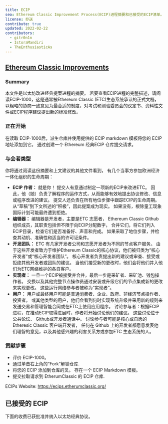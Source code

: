 ```yaml
---
title: ECIP
seo: Ethereum Classic Improvement Process(ECIP)进程摘要和已接受的ECIP清单。
license: 抄送
contribute: true
updated: 2022-02-22
contributors:
  - gitr0n1n
  - IstoraMandiri
  - TheEnthusiasticAs
---
```


## [Ethereum Classic Improvements](https://ecips.ethereumclassic.org/)

### Summary

本文件是以太坊改进经典提案进程的摘要。 若要查看ECIP进程的完整描述，请阅读ECIP-1000，这是通常被Ethereum Classic (ETC)生态系统承认的正式文档， 以粗略的协商一致意见为最合适的制度，对考试和测验委员会的议定书、资料性文件或ECIP程序建议提出新的标准修改。

### 正在开始

在读取 ECIP-1000后，派生仓库并使用提供的 ECIP markdown 模板将您的 ECIP 地址添加到它。 通过创建一个 Ethereum 经典ECIP 仓库提交请求。

### 与会者类型

你将通过阅读这份摘要和上文建议的其他文件看到， 有几个当事方参加欧洲经济一体化组织的生命周期：

- **ECIP 作者：** 就是你！ 提交人有意通过制定一项新的ECIP来改进ETC。 因此，他（她）负责了解程序的运作方式，从而能够有效地提出协议修改、信息或程序改进的建议。 提交人还负责在所有地位步骤中跟踪ECIP的生命周期。 从“草稿”到下文所述的“积极”，因此提案成为现实。 如果没有，根除童工现象国际计划可能最终遭到拒绝。
- **编辑器：** 编辑器是开发者，主要是ETC 志愿者， Ethereum Classic Github 组织成员，其职责包括但不限于向ECIP分配数字， 合并它们，将它们列入ECIP目录，检查它们是否准备好、声音和完成。 如果采取了地位步骤，并检查其动机、准确性和适当的许可证条件。
- **开发团队：** ETC 有几家开发者公司和志愿开发者为不同的节点客户服务。 由于这些开发者致力于维护Ethereum Classic的核心协议，他们被归类为“核心开发者”或“核心开发者团队”。 核心开发者负责提出新的建议或审查、接受或拒绝其他开发者或团队的建议。 当他们接受新的更改时，他们会将他们并入他们为ETC网络维护的各自客户。
- **实现者：** 一旦一个ECIP被接受并合并，最后一步是采矿者、采矿池、钱包操作者。 交换以及其他完整节点操作员通过安装或升级它们的节点集成新的更改来实现更改。 这些运行网络参与者被称为“实现者”。
- **用户：** 用户或最终用户可能是普通消费者、企业、政府、非经济节点操作者、投资者。 或其他类型的用户，他们会看到何时实现系统升级并采用新的规则来发送交易和管理智能合同或在ETC上使用应用程序。 讨论参与者：根据ECIP进程，在推动ECIP取得进展时，作者将开始讨论他们的建议。 这些讨论位于公共论坛、 Github或开发者通话中。 讨论参与者可能是核心或自愿的 Etheresic Classic 客户端开发者， 任何在 Github 上的开发者都愿意发表他们理智的意见，以及其他感兴趣的利害关系方或参加ETC 生态系统的人。

### 贡献步骤

- 评价 ECIP-1000。
- 通过单击右上角的“Fork”解锁仓库.
- 将您的 ECIP 添加到仓库的叉。 存在一个 ECIP Markdown 模板。
- 提交拉取请求到 EtherumClassic 的 ECIP 仓库.

ECIPs Website: https://ecips.etherumclassic.org/

## 已接受的 ECIP

下面的收费已获批准并纳入以太坊经典协议。

<Table data="ecips" >
  </p>
